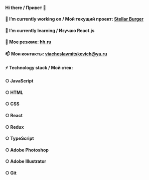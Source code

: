 #### Hi there / Привет 👋

#### 🔭 I’m currently working on / Мой текущий проект: [Stellar Burger](https://mechanicell.github.io/react-burger/)
#### 🌱 I’m currently learning / Изучаю React.js 
#### 💬 Moe резюме: [hh.ru](https://hh.ru/resume/fca2907eff0956c1490039ed1f6e66646c586b)
#### 📫 Мои контакты: viacheslavmitskevich@ya.ru

#### ⚡ Technology stack / Мой стек: 
#### ○ JavaScript 
#### ○ HTML 
#### ○ CSS 
#### ○ React 
#### ○ Redux
#### ○ TypeScript  
#### ○ Adobe Photoshop
#### ○ Adobe Illustrator
#### ○ Git

<!--
**MechaniCell/MechaniCell** is a ✨ _special_ ✨ repository because its `README.md` (this file) appears on your GitHub profile.

Here are some ideas to get you started:

- 👯 I’m looking to collaborate on ...
- 🤔 I’m looking for help with ...
- 💬 Ask me about ...
- 📫 How to reach me: ...
- 😄 Pronouns: ...
- ⚡ Fun fact: ...
-->
